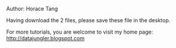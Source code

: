 Author: Horace Tang

Having download the 2 files, please save these file in the desktop. 

For more tutorials, you are welcome to visit my home page: http://datajungler.blogspot.com
